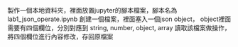 製作一個本地資料夾，裡面放置jupyter的腳本檔案，腳本名為lab1_json_operate.ipynb
創建一個檔案，裡面塞入一個json object， object裡面需要有四個欄位，分別對應到 string, number, object, array
讀取該檔案做操作，將四個欄位進行內容修改，存回原檔案